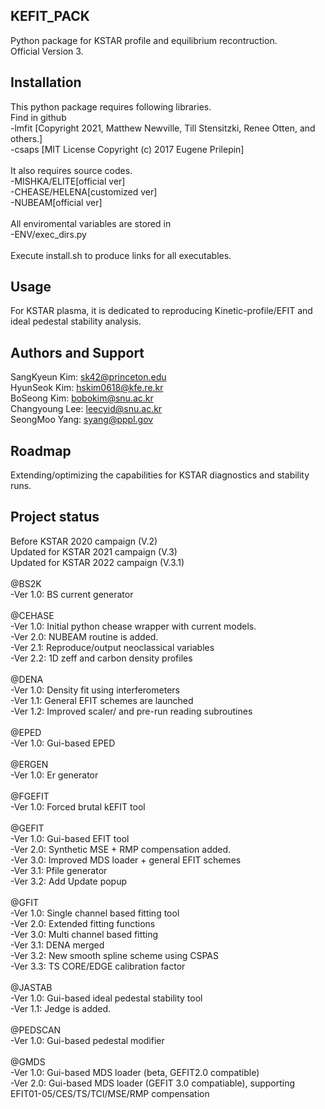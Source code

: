 ## KEFIT_PACK
Python package for KSTAR profile and equilibrium recontruction.<br />
Official Version 3.

## Installation
This python package requires following libraries.<br />
Find in github<br />
-lmfit [Copyright 2021, Matthew Newville, Till Stensitzki, Renee Otten, and others.]<br />
-csaps [MIT License Copyright (c) 2017 Eugene Prilepin]<br />
<br />
It also requires source codes.<br />
-MISHKA/ELITE[official ver]<br />
-CHEASE/HELENA[customized ver]<br />
-NUBEAM[official ver]<br />
<br />
All enviromental variables are stored in<br />
-ENV/exec_dirs.py<br />
<br />
Execute install.sh to produce links for all executables.<br />

## Usage
For KSTAR plasma, it is dedicated to reproducing Kinetic-profile/EFIT and ideal pedestal stability analysis.

## Authors and Support
SangKyeun Kim: sk42@princeton.edu<br />
HyunSeok Kim: hskim0618@kfe.re.kr<br />
BoSeong Kim: bobokim@snu.ac.kr<br />
Changyoung Lee: leecyid@snu.ac.kr<br />
SeongMoo Yang: syang@pppl.gov<br />

## Roadmap
Extending/optimizing the capabilities for KSTAR diagnostics and stability runs.

## Project status
Before KSTAR 2020 campaign (V.2)<br />
Updated for KSTAR 2021 campaign (V.3)<br />
Updated for KSTAR 2022 campaign (V.3.1)<br />
<br />
@BS2K<br />
-Ver 1.0: BS current generator<br />
<br />
@CEHASE<br />
-Ver 1.0: Initial python chease wrapper with current models.<br />
-Ver 2.0: NUBEAM routine is added.<br />
-Ver 2.1: Reproduce/output neoclassical variables<br />
-Ver 2.2: 1D zeff and carbon density profiles<br />
<br />
@DENA<br />
-Ver 1.0: Density fit using interferometers <br />
-Ver 1.1: General EFIT schemes are launched <br />
-Ver 1.2: Improved scaler/ and pre-run reading subroutines<br />
<br />
@EPED<br />
-Ver 1.0: Gui-based EPED<br />
<br />
@ERGEN<br />
-Ver 1.0: Er generator<br />
<br />
@FGEFIT<br />
-Ver 1.0: Forced brutal kEFIT tool<br />
<br />
@GEFIT<br />
-Ver 1.0: Gui-based EFIT tool<br />
-Ver 2.0: Synthetic MSE + RMP compensation added.<br />
-Ver 3.0: Improved MDS loader + general EFIT schemes<br />
-Ver 3.1: Pfile generator<br />
-Ver 3.2: Add Update popup <br />
<br />
@GFIT<br />
-Ver 1.0: Single channel based fitting tool<br />
-Ver 2.0: Extended fitting functions<br />
-Ver 3.0: Multi channel based fitting<br />
-Ver 3.1: DENA merged<br />
-Ver 3.2: New smooth spline scheme using CSPAS<br />
-Ver 3.3: TS CORE/EDGE calibration factor<br />
<br />
@JASTAB<br />
-Ver 1.0: Gui-based ideal pedestal stability tool<br />
-Ver 1.1: Jedge is added.<br />
<br />
@PEDSCAN<br />
-Ver 1.0: Gui-based pedestal modifier<br />
<br />
@GMDS<br />
-Ver 1.0: Gui-based MDS loader (beta, GEFIT2.0 compatible)<br />
-Ver 2.0: Gui-based MDS loader (GEFIT 3.0 compatiable), supporting EFIT01-05/CES/TS/TCI/MSE/RMP compensation
<br />

